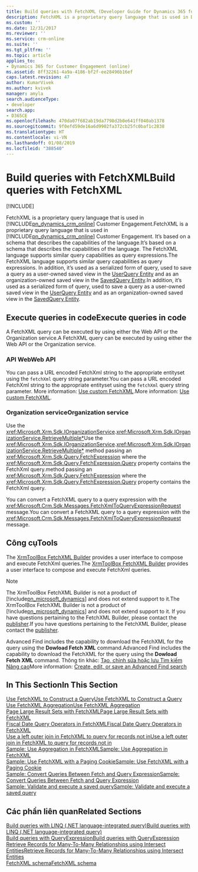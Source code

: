 ```yaml
---
title: Build queries with FetchXML (Developer Guide for Dynamics 365 for Customer Engagement)| MicrosoftDocs
description: FetchXML is a proprietary query language that is used in Dynamics 365 for Customer Engagement (online) Customer Engagement. A FetchXML query can be executed by using the IOrganizationService.QueryBase) method. FetchXML query can be converted to a query expression with the FetchXmlToQueryExpressionRequest message
ms.custom: ''
ms.date: 12/31/2017
ms.reviewer: ''
ms.service: crm-online
ms.suite: ''
ms.tgt_pltfrm: ''
ms.topic: article
applies_to:
- Dynamics 365 for Customer Engagement (online)
ms.assetid: 8ff32261-4a9a-4186-bf2f-ee28496b16ef
caps.latest.revision: 47
author: KumarVivek
ms.author: kvivek
manager: amyla
search.audienceType:
- developer
search.app:
- D365CE
ms.openlocfilehash: 470da07f682ab19da7798d2b0e641ff040ab1378
ms.sourcegitcommit: 9f0efd59de16a6d9902fa372cb25fc0baf1c2838
ms.translationtype: HT
ms.contentlocale: vi-VN
ms.lasthandoff: 01/08/2019
ms.locfileid: "388540"
---
```

# <a name="build-queries-with-fetchxml"></a><span data-ttu-id="05e61-105">Build queries with FetchXML</span><span class="sxs-lookup"><span data-stu-id="05e61-105">Build queries with FetchXML</span></span>

[!INCLUDE[](../../includes/cc_applies_to_update_9_0_0.md)]

<span data-ttu-id="05e61-106">FetchXML is a proprietary query language that is used in [!INCLUDE[pn_dynamics_crm_online](../../includes/pn-dynamics-crm-online.md)] Customer Engagement.</span><span class="sxs-lookup"><span data-stu-id="05e61-106">FetchXML is a proprietary query language that is used in [!INCLUDE[pn_dynamics_crm_online](../../includes/pn-dynamics-crm-online.md)] Customer Engagement.</span></span> <span data-ttu-id="05e61-107">It’s based on a schema that describes the capabilities of the language.</span><span class="sxs-lookup"><span data-stu-id="05e61-107">It’s based on a schema that describes the capabilities of the language.</span></span> <span data-ttu-id="05e61-108">The FetchXML language supports similar query capabilities as query expressions.</span><span class="sxs-lookup"><span data-stu-id="05e61-108">The FetchXML language supports similar query capabilities as query expressions.</span></span> <span data-ttu-id="05e61-109">In addition, it’s used as a serialized form of query, used to save a query as a user-owned saved view in the [UserQuery Entity](../entities/userquery.md) and as an organization-owned saved view in the [SavedQuery Entity](../entities/savedquery.md).</span><span class="sxs-lookup"><span data-stu-id="05e61-109">In addition, it’s used as a serialized form of query, used to save a query as a user-owned saved view in the [UserQuery Entity](../entities/userquery.md) and as an organization-owned saved view in the [SavedQuery Entity](../entities/savedquery.md).</span></span>  
  
## <a name="execute-queries-in-code"></a><span data-ttu-id="05e61-110">Execute queries in code</span><span class="sxs-lookup"><span data-stu-id="05e61-110">Execute queries in code</span></span>
<span data-ttu-id="05e61-111">A FetchXML query can be executed by using either the Web API or the Organization service.</span><span class="sxs-lookup"><span data-stu-id="05e61-111">A FetchXML query can be executed by using either the Web API or the Organization service.</span></span>

### <a name="web-api"></a><span data-ttu-id="05e61-112">API Web</span><span class="sxs-lookup"><span data-stu-id="05e61-112">Web API</span></span>
<span data-ttu-id="05e61-113">You can pass a URL encoded FetchXml string to the appropriate entityset using the `fetchXml` query string parameter.</span><span class="sxs-lookup"><span data-stu-id="05e61-113">You can pass a URL encoded FetchXml string to the appropriate entityset using the `fetchXml` query string parameter.</span></span> <span data-ttu-id="05e61-114">More information: [Use custom FetchXML](../webapi/retrieve-and-execute-predefined-queries.md#use-custom-fetchxml).</span><span class="sxs-lookup"><span data-stu-id="05e61-114">More information: [Use custom FetchXML](../webapi/retrieve-and-execute-predefined-queries.md#use-custom-fetchxml).</span></span>

### <a name="organization-service"></a><span data-ttu-id="05e61-115">Organization service</span><span class="sxs-lookup"><span data-stu-id="05e61-115">Organization service</span></span>
<span data-ttu-id="05e61-116">Use the <xref:Microsoft.Xrm.Sdk.IOrganizationService>.<xref:Microsoft.Xrm.Sdk.IOrganizationService.RetrieveMultiple*></span><span class="sxs-lookup"><span data-stu-id="05e61-116">Use the <xref:Microsoft.Xrm.Sdk.IOrganizationService>.<xref:Microsoft.Xrm.Sdk.IOrganizationService.RetrieveMultiple*></span></span> <span data-ttu-id="05e61-117">method passing an <xref:Microsoft.Xrm.Sdk.Query.FetchExpression> where the <xref:Microsoft.Xrm.Sdk.Query.FetchExpression.Query> property contains the FetchXml query.</span><span class="sxs-lookup"><span data-stu-id="05e61-117">method passing an <xref:Microsoft.Xrm.Sdk.Query.FetchExpression> where the <xref:Microsoft.Xrm.Sdk.Query.FetchExpression.Query> property contains the FetchXml query.</span></span>

<span data-ttu-id="05e61-118">You can convert a FetchXML query to a query expression with the <xref:Microsoft.Crm.Sdk.Messages.FetchXmlToQueryExpressionRequest> message.</span><span class="sxs-lookup"><span data-stu-id="05e61-118">You can convert a FetchXML query to a query expression with the <xref:Microsoft.Crm.Sdk.Messages.FetchXmlToQueryExpressionRequest> message.</span></span>  
  
## <a name="tools"></a><span data-ttu-id="05e61-119">Công cụ</span><span class="sxs-lookup"><span data-stu-id="05e61-119">Tools</span></span>

<span data-ttu-id="05e61-120">The [XrmToolBox FetchXML Builder](https://www.xrmtoolbox.com/plugins/Cinteros.Xrm.FetchXmlBuilder/) provides a user interface to compose and execute FetchXml queries.</span><span class="sxs-lookup"><span data-stu-id="05e61-120">The [XrmToolBox FetchXML Builder](https://www.xrmtoolbox.com/plugins/Cinteros.Xrm.FetchXmlBuilder/) provides a user interface to compose and execute FetchXml queries.</span></span>
> [!NOTE]
> <span data-ttu-id="05e61-121">The XrmToolBox FetchXML Builder is not a product of [!include[pn_microsoft_dynamics](../../includes/pn-microsoft-dynamics.md)] and does not extend support to it.</span><span class="sxs-lookup"><span data-stu-id="05e61-121">The XrmToolBox FetchXML Builder is not a product of [!include[pn_microsoft_dynamics](../../includes/pn-microsoft-dynamics.md)] and does not extend support to it.</span></span> <span data-ttu-id="05e61-122">If you have questions pertaining to the FetchXML Builder, please contact the [publisher](http://fxb.xrmtoolbox.com/).</span><span class="sxs-lookup"><span data-stu-id="05e61-122">If you have questions pertaining to the FetchXML Builder, please contact the [publisher](http://fxb.xrmtoolbox.com/).</span></span>

<span data-ttu-id="05e61-123">Advanced Find includes the capability to download the FetchXML for the query using the **Dowload Fetch XML** command.</span><span class="sxs-lookup"><span data-stu-id="05e61-123">Advanced Find includes the capability to download the FetchXML for the query using the **Dowload Fetch XML** command.</span></span> <span data-ttu-id="05e61-124">Thông tin khác: [Tạo, chỉnh sửa hoặc lưu Tìm kiếm Nâng cao](../../basics/save-advanced-find-search.md)</span><span class="sxs-lookup"><span data-stu-id="05e61-124">More information: [Create, edit, or save an Advanced Find search](../../basics/save-advanced-find-search.md)</span></span>
  
## <a name="in-this-section"></a><span data-ttu-id="05e61-125">In This Section</span><span class="sxs-lookup"><span data-stu-id="05e61-125">In This Section</span></span>

[<span data-ttu-id="05e61-126">Use FetchXML to Construct a Query</span><span class="sxs-lookup"><span data-stu-id="05e61-126">Use FetchXML to Construct a Query</span></span>](use-fetchxml-construct-query.md)<br />
[<span data-ttu-id="05e61-127">Use FetchXML Aggregation</span><span class="sxs-lookup"><span data-stu-id="05e61-127">Use FetchXML Aggregation</span></span>](use-fetchxml-aggregation.md)<br />
[<span data-ttu-id="05e61-128">Page Large Result Sets with FetchXML</span><span class="sxs-lookup"><span data-stu-id="05e61-128">Page Large Result Sets with FetchXML</span></span>](page-large-result-sets-with-fetchxml.md)<br />
[<span data-ttu-id="05e61-129">Fiscal Date Query Operators in FetchXML</span><span class="sxs-lookup"><span data-stu-id="05e61-129">Fiscal Date Query Operators in FetchXML</span></span>](fiscal-date-older-datetime-query-operators-fetchxml.md)<br />
[<span data-ttu-id="05e61-130">Use a left outer join in FetchXML to query for records not in</span><span class="sxs-lookup"><span data-stu-id="05e61-130">Use a left outer join in FetchXML to query for records not in</span></span>](use-left-outer-join-fetchxml-query-records-not-in.md)<br />
[<span data-ttu-id="05e61-131">Sample: Use Aggregation in FetchXML</span><span class="sxs-lookup"><span data-stu-id="05e61-131">Sample: Use Aggregation in FetchXML</span></span>](sample-use-aggregation-fetchxml.md)<br />
[<span data-ttu-id="05e61-132">Sample: Use FetchXML with a Paging Cookie</span><span class="sxs-lookup"><span data-stu-id="05e61-132">Sample: Use FetchXML with a Paging Cookie</span></span>](sample-use-fetchxml-paging-cookie.md)<br />
[<span data-ttu-id="05e61-133">Sample: Convert Queries Between Fetch and Query Expression</span><span class="sxs-lookup"><span data-stu-id="05e61-133">Sample: Convert Queries Between Fetch and Query Expression</span></span>](sample-convert-queries-fetch-queryexpression.md)<br />
[<span data-ttu-id="05e61-134">Sample: Validate and execute a saved query</span><span class="sxs-lookup"><span data-stu-id="05e61-134">Sample: Validate and execute a saved query</span></span>](sample-validate-execute-saved-query.md)<br />
  
## <a name="related-sections"></a><span data-ttu-id="05e61-135">Các phần liên quan</span><span class="sxs-lookup"><span data-stu-id="05e61-135">Related Sections</span></span>

[<span data-ttu-id="05e61-136">Build queries with LINQ (.NET language-integrated query)</span><span class="sxs-lookup"><span data-stu-id="05e61-136">Build queries with LINQ (.NET language-integrated query)</span></span>](build-queries-with-linq-net-language-integrated-query.md)<br />
[<span data-ttu-id="05e61-137">Build queries with QueryExpression</span><span class="sxs-lookup"><span data-stu-id="05e61-137">Build queries with QueryExpression</span></span>](build-queries-with-queryexpression.md)<br />
[<span data-ttu-id="05e61-138">Retrieve Records for Many-To-Many Relationships using Intersect Entities</span><span class="sxs-lookup"><span data-stu-id="05e61-138">Retrieve Records for Many-To-Many Relationships using Intersect Entities</span></span>](retrieve-records-many-to-many-relationships-intersect-entities.md)<br />
[<span data-ttu-id="05e61-139">FetchXML schema</span><span class="sxs-lookup"><span data-stu-id="05e61-139">FetchXML schema</span></span>](fetchxml-schema.md)<br />
